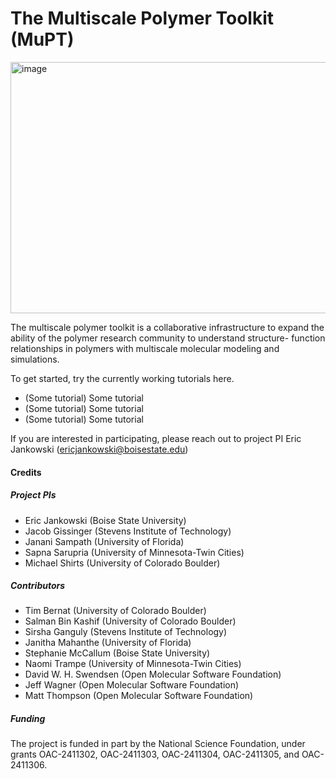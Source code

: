 # The Multiscale Polymer Toolkit (MuPT)

<img width="533" height="402" alt="image" src="https://github.com/user-attachments/assets/8efe5945-f4f9-44b0-803f-0caa0d2bb52a" />

The multiscale polymer toolkit is a collaborative infrastructure to expand the ability of the polymer research community to understand structure- function relationships in polymers with multiscale molecular modeling and simulations. 

To get started, try the currently working tutorials here. 

- (Some tutorial) Some tutorial
- (Some tutorial) Some tutorial
- (Some tutorial) Some tutorial
  
If you are interested in participating, please reach out to project PI Eric Jankowski (<ericjankowski@boisestate.edu>)

#### Credits

##### Project PIs

- Eric Jankowski (Boise State University)
- Jacob Gissinger (Stevens Institute of Technology)
- Janani Sampath (University of Florida)
- Sapna Sarupria (University of Minnesota-Twin Cities)
- Michael Shirts (University of Colorado Boulder)

##### Contributors

- Tim Bernat (University of Colorado Boulder)
- Salman Bin Kashif (University of Colorado Boulder)
- Sirsha Ganguly (Stevens Institute of Technology)
- Janitha Mahanthe (University of Florida)
- Stephanie McCallum (Boise State University) 
- Naomi Trampe (University of Minnesota-Twin Cities)
- David W. H. Swendsen (Open Molecular Software Foundation)
- Jeff Wagner (Open Molecular Software Foundation)
- Matt Thompson (Open Molecular Software Foundation)

##### Funding
The project is funded in part by the National Science Foundation, under grants OAC-2411302, OAC-2411303, OAC-2411304, OAC-2411305, and OAC-2411306.
